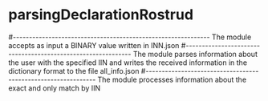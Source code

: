 # parsingDeclarationRostrud
#-------------------------------------------------------------
The module accepts as input a BINARY value written in INN.json
#-------------------------------------------------------------
The module parses information about the user with the specified IIN 
and writes the received information in the dictionary format to the file all_info.json
#--------------------------------------------------------------
The module processes information about the exact and only match by IIN
